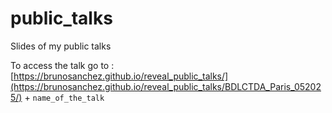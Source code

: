 # public_talks
 Slides of my public talks 

To access the talk go to : 
[https://brunosanchez.github.io/reveal_public_talks/](https://brunosanchez.github.io/reveal_public_talks/BDLCTDA_Paris_052025/) + `name_of_the_talk`


